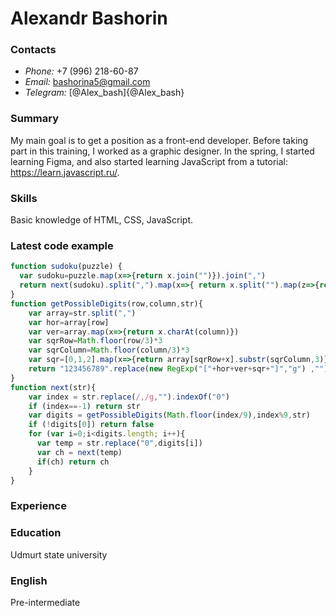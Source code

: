 # Alexandr Bashorin

### Contacts
* *Phone:* +7 (996) 218-60-87
* *Email:* bashorina5@gmail.com
* *Telegram:* [@Alex_bash]{@Alex_bash}

### Summary
My main goal is to get a position as a front-end developer. Before taking part in this training, I worked as a graphic designer. In the spring, I started learning Figma, and also started learning JavaScript from a tutorial: https://learn.javascript.ru/.

### Skills
Basic knowledge of HTML, CSS, JavaScript.

### Latest code example
```javascript
function sudoku(puzzle) { 
  var sudoku=puzzle.map(x=>{return x.join("")}).join(",")  
  return next(sudoku).split(",").map(x=>{ return x.split("").map(z=>{return +z})})
}
function getPossibleDigits(row,column,str){
    var array=str.split(",")
    var hor=array[row]
    var ver=array.map(x=>{return x.charAt(column)})
    var sqrRow=Math.floor(row/3)*3
    var sqrColumn=Math.floor(column/3)*3    
    var sqr=[0,1,2].map(x=>{return array[sqrRow+x].substr(sqrColumn,3)}).join("")    
    return "123456789".replace(new RegExp("["+hor+ver+sqr+"]","g") ,"").split("")
}
function next(str){    
    var index = str.replace(/,/g,"").indexOf("0")
    if (index==-1) return str    
    var digits = getPossibleDigits(Math.floor(index/9),index%9,str)
    if (!digits[0]) return false 
    for (var i=0;i<digits.length; i++){      
      var temp = str.replace("0",digits[i])     
      var ch = next(temp)
      if(ch) return ch
    }    
}
```

### Experience


### Education
Udmurt state university

### English
Pre-intermediate
